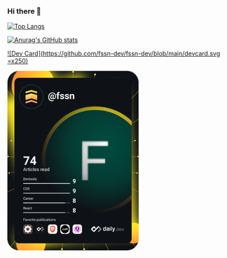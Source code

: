 ### Hi there 👋

<!--
**fssn-dev/fssn-dev** is a ✨ _special_ ✨ repository because its `README.md` (this file) appears on your GitHub profile.

Here are some ideas to get you started:

- 🔭 I’m currently working on ...
- 🌱 I’m currently learning ...
- 👯 I’m looking to collaborate on ...
- 🤔 I’m looking for help with ...
- 💬 Ask me about ...
- 📫 How to reach me: ...
- 😄 Pronouns: ...
- ⚡ Fun fact: ...
-->

[![Top Langs](https://github-readme-stats.vercel.app/api/top-langs/?username=fssn-dev&&langs_count=8&theme=aura&layout=compact)](https://github.com/anuraghazra/github-readme-stats)

[![Anurag's GitHub stats](https://github-readme-stats.vercel.app/api?username=fssn-dev&count_private=true&show_icons=true&theme=aura)](https://github.com/anuraghazra/github-readme-stats)

[![Dev Card](https://github.com/fssn-dev/fssn-dev/blob/main/devcard.svg =x250)](https://app.daily.dev/DailyDevTips)

<a href="https://app.daily.dev/DailyDevTips"><img src="https://github.com/fssn-dev/fssn-dev/blob/main/devcard.svg" width="300" alt="Fabio dos Santos Nunes Dev Card"/></a>
